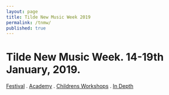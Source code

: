 ```yaml
---
layout: page
title: Tilde New Music Week 2019
permalink: /tnmw/
published: true
---
```

# Tilde New Music Week. 14-19th January, 2019.

[Festival](/festival) . [Academy](/academy) . [Childrens Workshops](/play) . [In Depth](/indepth)
